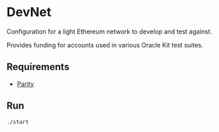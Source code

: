 # DevNet
Configuration for a light Ethereum network to develop and test against.

Provides funding for accounts used in various Oracle Kit test suites.

## Requirements

- [Parity](https://github.com/paritytech/parity)

## Run

```
./start
```

